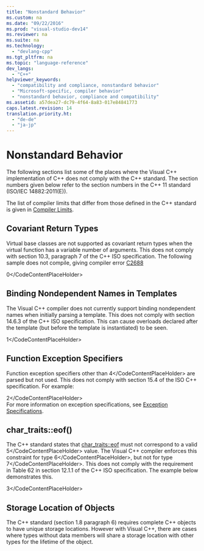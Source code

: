 ```yaml
---
title: "Nonstandard Behavior"
ms.custom: na
ms.date: "09/22/2016"
ms.prod: "visual-studio-dev14"
ms.reviewer: na
ms.suite: na
ms.technology: 
  - "devlang-cpp"
ms.tgt_pltfrm: na
ms.topic: "language-reference"
dev_langs: 
  - "C++"
helpviewer_keywords: 
  - "compatibility and compliance, nonstandard behavior"
  - "Microsoft-specific, compiler behavior"
  - "nonstandard behavior, compliance and compatibility"
ms.assetid: a57dea27-dc79-4f64-8a83-017e84841773
caps.latest.revision: 14
translation.priority.ht: 
  - "de-de"
  - "ja-jp"
---
```

# Nonstandard Behavior
The following sections list some of the places where the Visual C++ implementation of C++ does not comply with the C++ standard. The section numbers given below refer to the section numbers in the C++ 11 standard (ISO/IEC 14882:2011(E)).  
  
 The list of compiler limits that differ from those defined in the C++ standard is given in [Compiler Limits](../vs140/compiler-limits.md).  
  
## Covariant Return Types  
 Virtual base classes are not supported as covariant return types when the virtual function has a variable number of arguments. This does not comply with section 10.3, paragraph 7 of the C++ ISO specification. The following sample does not compile, giving compiler error [C2688](../vs140/compiler-error-c2688.md)  
  
<CodeContentPlaceHolder>0\</CodeContentPlaceHolder>  
## Binding Nondependent Names in Templates  
 The Visual C++ compiler does not currently support binding nondependent names when initially parsing a template. This does not comply with section 14.6.3 of the C++ ISO specification. This can cause overloads declared after the template (but before the template is instantiated) to be seen.  
  
<CodeContentPlaceHolder>1\</CodeContentPlaceHolder>  
## Function Exception Specifiers  
 Function exception specifiers other than <CodeContentPlaceHolder>4\</CodeContentPlaceHolder> are parsed but not used. This does not comply with section 15.4 of the ISO C++ specification. For example:  
  
<CodeContentPlaceHolder>2\</CodeContentPlaceHolder>  
 For more information on exception specifications, see [Exception Specifications](../vs140/exception-specifications--throw---c---.md).  
  
## char_traits::eof()  
 The C++ standard states that [char_traits::eof](../vs140/char_traits--eof.md) must not correspond to a valid <CodeContentPlaceHolder>5\</CodeContentPlaceHolder> value. The Visual C++ compiler enforces this constraint for type <CodeContentPlaceHolder>6\</CodeContentPlaceHolder>, but not for type <CodeContentPlaceHolder>7\</CodeContentPlaceHolder>. This does not comply with the requirement in Table 62 in section 12.1.1 of the C++ ISO specification. The example below demonstrates this.  
  
<CodeContentPlaceHolder>3\</CodeContentPlaceHolder>  
## Storage Location of Objects  
 The C++ standard (section 1.8 paragraph 6) requires complete C++ objects to have unique storage locations. However with Visual C++, there are cases where types without data members will share a storage location with other types for the lifetime of the object.
